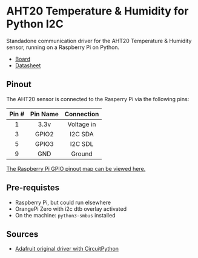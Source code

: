 # AHT20 Temperature & Humidity for Python I2C

Standadone communication driver for the AHT20 Temperature & Humidity sensor, running on a Raspberry Pi on Python.

* [Board](https://www.adafruit.com/product/4566)
* [Datasheet](./AHT20-datasheet-2020-4-16.pdf)

## Pinout

The AHT20 sensor is connected to the Rasperry Pi via the following pins:

Pin # | Pin Name | Connection
:-:|:-:|:-:
1 | 3.3v | Voltage in
3 | GPIO2 | I2C SDA
5 | GPIO3 | I2C SDL
9 | GND | Ground

[The Raspberry Pi GPIO pinout map can be viewed here.](https://www.raspberrypi.org/documentation/usage/gpio/)

## Pre-requistes

* Raspberry Pi, but could run elsewhere
* OrangePi Zero with i2c dtb overlay activated
* On the machine: `python3-smbus` installed


## Sources

* [Adafruit original driver with CircuitPython](https://github.com/adafruit/Adafruit_CircuitPython_AHTx0)

